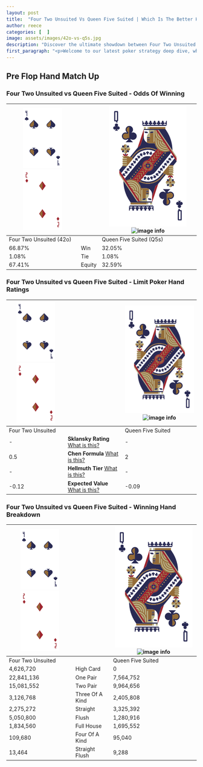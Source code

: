 ```yaml
---
layout: post
title:  "Four Two Unsuited Vs Queen Five Suited | Which Is The Better Hand In Poker? A Complete Guide"
author: reece
categories: [  ]
image: assets/images/42o-vs-q5s.jpg
description: "Discover the ultimate showdown between Four Two Unsuited and Queen Five Suited in poker! Uncover the odds, strategies, and scenarios where one hand triumphs over the other. Get ready to up your poker game with this thrilling analysis."
first_paragraph: "<p>Welcome to our latest poker strategy deep dive, where we're pitting two distinct hands against each other in a high-stakes showdown: Four Two Unsuited vs Queen Five Suited.</p><p>In the dynamic world of poker, every decision counts, and knowing which hand holds the upper hand is key to your success at the table.</p><p>In this article, we'll dissect these two hands, explore the scenarios where one dominates the other, and equip you with the knowledge to make strategic choices that can tip the odds in your favor.</p><p>Get ready to unravel the intriguing dynamics of these poker hands and elevate your game to new heights.</p>"
---
```




[comment]: # (sp0)

## Pre Flop Hand Match Up

<div class="table hand-ratings" markdown="1"> 



### Four Two Unsuited vs Queen Five Suited - Odds Of Winning


    
| ![image info](assets/images/hand1/4.png) ![image info](assets/images/hand1/2o.png) |  | ![image info](assets/images/hand2/Q.png) ![image info](assets/images/hand2/5s.png) |
| -------- | -------- | -------- |
| Four Two Unsuited (42o) |  | Queen Five Suited (Q5s) |
| 66.87% | Win | 32.05% |
| 1.08% | Tie | 1.08% |
| 67.41% | Equity | 32.59% |




[comment]: # (sp1)



### Four Two Unsuited vs Queen Five Suited - Limit Poker Hand Ratings


    
| ![image info](assets/images/hand1/4.png) ![image info](assets/images/hand1/2o.png) |  | ![image info](assets/images/hand2/Q.png) ![image info](assets/images/hand2/5s.png) |
| -------- | -------- | -------- |
| Four Two Unsuited |  | Queen Five Suited |
| - | **Sklansky Rating** [What is this?](/sklansky-rating-explained) | - |
| 0.5 | **Chen Formula** [What is this?](/chen-formula-explained) | 2 |
| - | **Hellmuth Tier** [What is this?](/Hellmuth-tier-explained) | - |
| -0.12 | **Expected Value** [What is this?](/expected-value-explained) | -0.09 |




[comment]: # (sp2)



### Four Two Unsuited vs Queen Five Suited - Winning Hand Breakdown


    
| ![image info](assets/images/hand1/4.png) ![image info](assets/images/hand1/2o.png) |  | ![image info](assets/images/hand2/Q.png) ![image info](assets/images/hand2/5s.png) |
| -------- | -------- | -------- |
| Four Two Unsuited |  | Queen Five Suited |
| 4,626,720 | High Card | 0 |
| 22,841,136 | One Pair | 7,564,752 |
| 15,081,552 | Two Pair | 9,964,656 |
| 3,126,768 | Three Of A Kind | 2,405,808 |
| 2,275,272 | Straight | 3,325,392 |
| 5,050,800 | Flush | 1,280,916 |
| 1,834,560 | Full House | 1,695,552 |
| 109,680 | Four Of A Kind | 95,040 |
| 13,464 | Straight Flush | 9,288 |




[comment]: # (sp3)



</div>

[comment]: # (sp4)



[comment]: # (sp5)

